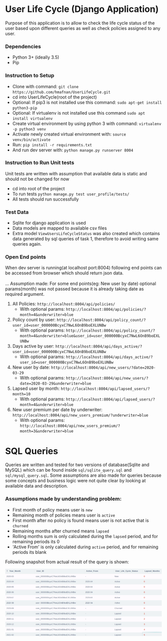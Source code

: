 # User Life Cycle (Django Application)

Purpose of this application is to allow to check
the life cycle status of the user based upon different
queries as well as check policies assigned to any user.

### Dependencies
- Python 3+ (ideally 3.5)
- Pip

### Instruction to Setup
- Clone with command: `git clone https://github.com/hmafnan/UserLifeCycle.git`
- cd into UserLifeCycle(root of the project)
- Optional: If pip3 is not installed use this command: `sudo apt-get install python3-pip`
- Optional: If virtualenv is not installed use this command `sudo apt install virtualenv`
- Create virtual environment by using python 3 with command: `virtualenv -p python3 venv`
- Activate newly created virtual environment with: `source venv/bin/activate`
- Run: `pip install -r requirements.txt`
- And run dev server with: `python manage.py runserver 8004`

### Instruction to Run Unit tests
Unit tests are written with assumption that available data is static and should not be 
changed for now
- cd into root of the project
- To run tests `python manage.py test user_profile/tests/`
- All tests should run successfully

### Test Data
- Sqlite for django application is used
- Data models are mapped to available csv files
- Extra model `ViewUsersLifeCycleStatus` was also created which contains data generated by sql queries
of task 1, therefore to avoid writing same queries again.

### Open End points
When dev server is running(at localhost port:8004) following end points can be accessed from browser
which should return json data. <br/> <br/>
... Assumption made: For some end points(eg: New user by date) optional params(month) was not passed because 
it is already taking date as required argument.

1. All Policies: `http://localhost:8004/api/policies/`
    - With optional params: `http://localhost:8004/api/policies/?month=4&underwriter=blue` 
2. Policy count by user: `http://localhost:8004/api/policy_count/?user_id=user_000000BcyxC7NwL6OnB9boEXLUNBw`
    - With optional params: `http://localhost:8004/api/policy_count/?month=4&underwriter=blue&user_id=user_000000BcyxC7NwL6OnB9boEXLUNBw`
3. Days active by user: `http://localhost:8004/api/days_active/?user_id=user_000000BcyxC7NwL6OnB9boEXLUNBw`
    - With optional params: `http://localhost:8004/api/days_active/?user_id=user_000000BcyxC7NwL6OnB9boEXLUNBw` 
4. New user by date: `http://localhost:8004/api/new_users/?date=2020-03-29`
    - With optional params: `http://localhost:8004/api/new_users/?date=2020-03-29&underwriter=blue`
5. Lapsed user by month: `http://localhost:8004/api/lapsed_users/?month=10`
    - With optional params: `http://localhost:8004/api/lapsed_users/?month=4&underwriter=blue`
6. New user premium per date by underwriter: `http://localhost:8004/api/new_users_premium/?underwriter=blue`
    - With optional params: `http://localhost:8004/api/new_users_premium/?month=3&underwriter=blue`
    
# SQL Queries
Queries are written and tested for two versions of database(Sqlite and MySQL) which can be found inside
`sql/sqlite_query.sql` and `sql/mysql_query.sql`.
Some assumptions are also made  for queries because some concepts and business logic were not quite clear by 
looking at available data and description.

### Assumptions made by understanding problem:
- First month of policy means user is `new`
- Remaining month of policies means user is `active`
- First month after no policy is found means user is not active that is `churned`
- Remaining months after churned means `lapsed`
- Rolling months sum is only calculated during the `lapsed` period, and for remaining periods its 0
- 'Active From' is only calculated during `active` period, and for remaining periods its blank

Following snapshot from actual result of the query is shown:

![Query Snapshot](images/sql_result.png)



